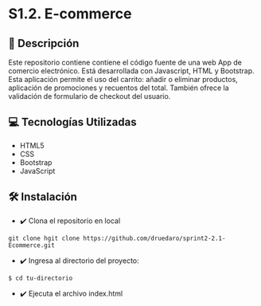 # S1.2. E-commerce
## **📄 Descripción**
Este repositorio contiene contiene el código fuente de una web App de comercio electrónico. Está desarrollada con Javascript, HTML y Bootstrap. Esta aplicación permite el uso del carrito: añadir o eliminar productos, aplicación de promociones y recuentos del total. También ofrece la validación de formulario de checkout del usuario.

## **💻 Tecnologías Utilizadas**
* HTML5
* CSS
* Bootstrap
* JavaScript


## **🛠️ Instalación**
* ✔️ Clona el repositorio en local
```
git clone hgit clone https://github.com/druedaro/sprint2-2.1-Ecommerce.git
```
* ✔️ Ingresa al directorio del proyecto:
```
$ cd tu-directorio
```
* ✔️ Ejecuta el archivo index.html
